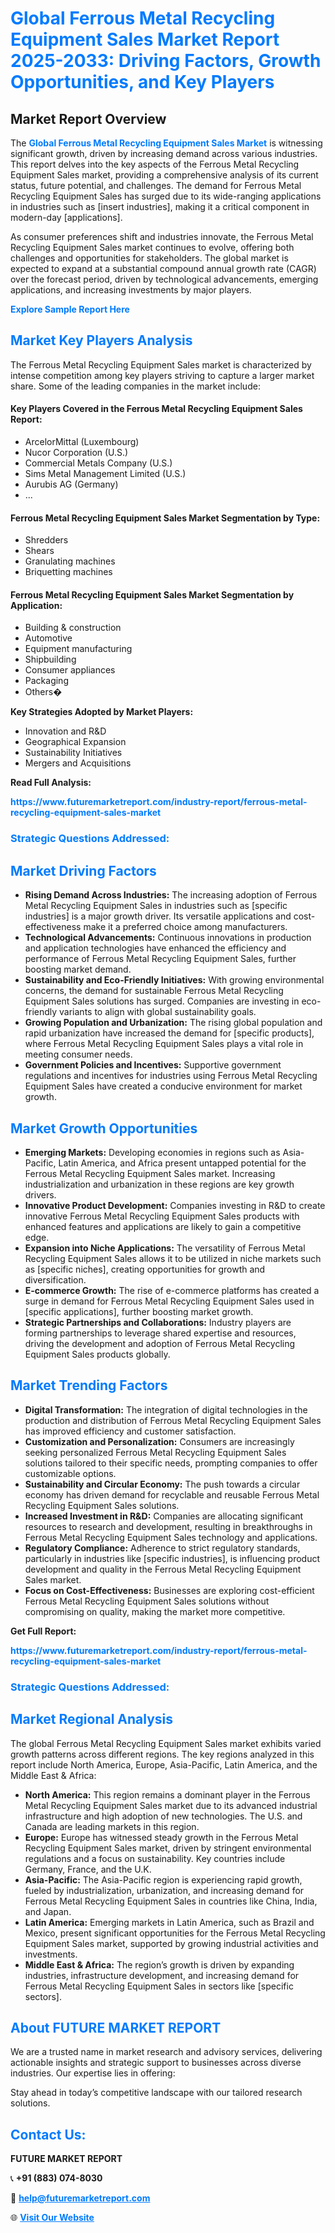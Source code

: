 <h1 style="color: #007BFF;">Global Ferrous Metal Recycling Equipment Sales Market Report 2025-2033: Driving Factors, Growth Opportunities, and Key Players</h1>

<section id="overview">
<h2>Market Report Overview</h2>
<p>The <a href="https://www.futuremarketreport.com/industry-report/ferrous-metal-recycling-equipment-sales-market" style="color: #007BFF; text-decoration: none;"><strong>Global Ferrous Metal Recycling Equipment Sales Market</strong></a> is witnessing significant growth, driven by increasing demand across various industries. This report delves into the key aspects of the Ferrous Metal Recycling Equipment Sales market, providing a comprehensive analysis of its current status, future potential, and challenges. The demand for Ferrous Metal Recycling Equipment Sales has surged due to its wide-ranging applications in industries such as [insert industries], making it a critical component in modern-day [applications].</p>
<p>As consumer preferences shift and industries innovate, the Ferrous Metal Recycling Equipment Sales market continues to evolve, offering both challenges and opportunities for stakeholders. The global market is expected to expand at a substantial compound annual growth rate (CAGR) over the forecast period, driven by technological advancements, emerging applications, and increasing investments by major players.</p>
</section>

<section id="overview">
<p><a href="https://www.futuremarketreport.com/request-sample/reportId=103940" style="color: #007BFF; text-decoration: none;"><strong>Explore Sample Report Here</strong></a></p>
</section>

<section id="key-players">
<h2 style="color: #007BFF;">Market Key Players Analysis</h2>
<p>The Ferrous Metal Recycling Equipment Sales market is characterized by intense competition among key players striving to capture a larger market share. Some of the leading companies in the market include:</p>
<h4>Key Players Covered in the Ferrous Metal Recycling Equipment Sales Report:</h4>
<ul><li>ArcelorMittal (Luxembourg)</li><li>Nucor Corporation (U.S.)</li><li>Commercial Metals Company (U.S.)</li><li>Sims Metal Management Limited (U.S.)</li><li>Aurubis AG (Germany)</li><li>...</li></ul>
<h4>Ferrous Metal Recycling Equipment Sales Market Segmentation by Type:</h4>
<ul><li>Shredders</li><li>Shears</li><li>Granulating machines</li><li>Briquetting machines</li></ul>

<h4>Ferrous Metal Recycling Equipment Sales Market Segmentation by Application:</h4>
<ul><li>Building &amp; construction</li><li>Automotive</li><li>Equipment manufacturing</li><li>Shipbuilding</li><li>Consumer appliances</li><li>Packaging</li><li>Others�</li></ul>
<p><strong>Key Strategies Adopted by Market Players:</strong></p>
<ul>
<li>Innovation and R&D</li>
<li>Geographical Expansion</li>
<li>Sustainability Initiatives</li>
<li>Mergers and Acquisitions</li>
</ul>
</section>

<section>
<p><strong>Read Full Analysis: </strong></p><a href="https://www.futuremarketreport.com/industry-report/ferrous-metal-recycling-equipment-sales-market" style="color: #007BFF; text-decoration: none;"><strong>https://www.futuremarketreport.com/industry-report/ferrous-metal-recycling-equipment-sales-market</strong></a>
<h3 style="color: #007BFF;">Strategic Questions Addressed:</h3>
</section>

<section id="driving-factors">
<h2 style="color: #007BFF;">Market Driving Factors</h2>
<ul>
<li><strong>Rising Demand Across Industries:</strong> The increasing adoption of Ferrous Metal Recycling Equipment Sales in industries such as [specific industries] is a major growth driver. Its versatile applications and cost-effectiveness make it a preferred choice among manufacturers.</li>
<li><strong>Technological Advancements:</strong> Continuous innovations in production and application technologies have enhanced the efficiency and performance of Ferrous Metal Recycling Equipment Sales, further boosting market demand.</li>
<li><strong>Sustainability and Eco-Friendly Initiatives:</strong> With growing environmental concerns, the demand for sustainable Ferrous Metal Recycling Equipment Sales solutions has surged. Companies are investing in eco-friendly variants to align with global sustainability goals.</li>
<li><strong>Growing Population and Urbanization:</strong> The rising global population and rapid urbanization have increased the demand for [specific products], where Ferrous Metal Recycling Equipment Sales plays a vital role in meeting consumer needs.</li>
<li><strong>Government Policies and Incentives:</strong> Supportive government regulations and incentives for industries using Ferrous Metal Recycling Equipment Sales have created a conducive environment for market growth.</li>
</ul>
</section>

<section id="growth-opportunities">
<h2 style="color: #007BFF;">Market Growth Opportunities</h2>
<ul>
<li><strong>Emerging Markets:</strong> Developing economies in regions such as Asia-Pacific, Latin America, and Africa present untapped potential for the Ferrous Metal Recycling Equipment Sales market. Increasing industrialization and urbanization in these regions are key growth drivers.</li>
<li><strong>Innovative Product Development:</strong> Companies investing in R&D to create innovative Ferrous Metal Recycling Equipment Sales products with enhanced features and applications are likely to gain a competitive edge.</li>
<li><strong>Expansion into Niche Applications:</strong> The versatility of Ferrous Metal Recycling Equipment Sales allows it to be utilized in niche markets such as [specific niches], creating opportunities for growth and diversification.</li>
<li><strong>E-commerce Growth:</strong> The rise of e-commerce platforms has created a surge in demand for Ferrous Metal Recycling Equipment Sales used in [specific applications], further boosting market growth.</li>
<li><strong>Strategic Partnerships and Collaborations:</strong> Industry players are forming partnerships to leverage shared expertise and resources, driving the development and adoption of Ferrous Metal Recycling Equipment Sales products globally.</li>
</ul>
</section>

<section id="trending-factors">
<h2 style="color: #007BFF;">Market Trending Factors</h2>
<ul>
<li><strong>Digital Transformation:</strong> The integration of digital technologies in the production and distribution of Ferrous Metal Recycling Equipment Sales has improved efficiency and customer satisfaction.</li>
<li><strong>Customization and Personalization:</strong> Consumers are increasingly seeking personalized Ferrous Metal Recycling Equipment Sales solutions tailored to their specific needs, prompting companies to offer customizable options.</li>
<li><strong>Sustainability and Circular Economy:</strong> The push towards a circular economy has driven demand for recyclable and reusable Ferrous Metal Recycling Equipment Sales solutions.</li>
<li><strong>Increased Investment in R&D:</strong> Companies are allocating significant resources to research and development, resulting in breakthroughs in Ferrous Metal Recycling Equipment Sales technology and applications.</li>
<li><strong>Regulatory Compliance:</strong> Adherence to strict regulatory standards, particularly in industries like [specific industries], is influencing product development and quality in the Ferrous Metal Recycling Equipment Sales market.</li>
<li><strong>Focus on Cost-Effectiveness:</strong> Businesses are exploring cost-efficient Ferrous Metal Recycling Equipment Sales solutions without compromising on quality, making the market more competitive.</li>
</ul>
</section>

<section>
<p><strong>Get Full Report: </strong></p><a href="https://www.futuremarketreport.com/industry-report/ferrous-metal-recycling-equipment-sales-market" style="color: #007BFF; text-decoration: none;"><strong>https://www.futuremarketreport.com/industry-report/ferrous-metal-recycling-equipment-sales-market</strong></a>
<h3 style="color: #007BFF;">Strategic Questions Addressed:</h3>
</section>


<section id="regional-analysis">
<h2 style="color: #007BFF;">Market Regional Analysis</h2>
<p>The global Ferrous Metal Recycling Equipment Sales market exhibits varied growth patterns across different regions. The key regions analyzed in this report include North America, Europe, Asia-Pacific, Latin America, and the Middle East & Africa:</p>
<ul>
<li><strong>North America:</strong> This region remains a dominant player in the Ferrous Metal Recycling Equipment Sales market due to its advanced industrial infrastructure and high adoption of new technologies. The U.S. and Canada are leading markets in this region.</li>
<li><strong>Europe:</strong> Europe has witnessed steady growth in the Ferrous Metal Recycling Equipment Sales market, driven by stringent environmental regulations and a focus on sustainability. Key countries include Germany, France, and the U.K.</li>
<li><strong>Asia-Pacific:</strong> The Asia-Pacific region is experiencing rapid growth, fueled by industrialization, urbanization, and increasing demand for Ferrous Metal Recycling Equipment Sales in countries like China, India, and Japan.</li>
<li><strong>Latin America:</strong> Emerging markets in Latin America, such as Brazil and Mexico, present significant opportunities for the Ferrous Metal Recycling Equipment Sales market, supported by growing industrial activities and investments.</li>
<li><strong>Middle East & Africa:</strong> The region’s growth is driven by expanding industries, infrastructure development, and increasing demand for Ferrous Metal Recycling Equipment Sales in sectors like [specific sectors].</li>
</ul>
</section>

<footer>
<h2 style="color: #007BFF;">About FUTURE MARKET REPORT</h2>
<p>We are a trusted name in market research and advisory services, delivering actionable insights and strategic support to businesses across diverse industries. Our expertise lies in offering:</p>

<p>Stay ahead in today’s competitive landscape with our tailored research solutions.</p>

<h2 style="color: #007BFF;">Contact Us:</h2>
<p><strong>FUTURE MARKET REPORT</strong></p>
<p>📞 <strong>+91 (883) 074-8030</strong></p>
<p>📧 <strong><a href="mailto:help@futuremarketreport.com" style="color: #007BFF;">help@futuremarketreport.com</a></strong></p>
<p>🌐 <strong><a href="https://www.futuremarketreport.com/" style="color: #007BFF;">Visit Our Website</a></strong></p>
</footer>